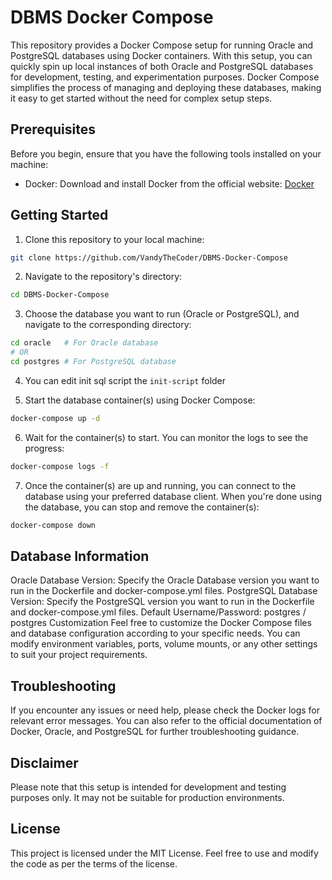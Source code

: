 # DBMS Docker Compose
This repository provides a Docker Compose setup for running Oracle and PostgreSQL databases using Docker containers. With this setup, you can quickly spin up local instances of both Oracle and PostgreSQL databases for development, testing, and experimentation purposes. Docker Compose simplifies the process of managing and deploying these databases, making it easy to get started without the need for complex setup steps.

## Prerequisites
Before you begin, ensure that you have the following tools installed on your machine:

- Docker: Download and install Docker from the official website: [Docker](https://www.docker.com/)

## Getting Started
1. Clone this repository to your local machine:
```sh
git clone https://github.com/VandyTheCoder/DBMS-Docker-Compose
```
2. Navigate to the repository's directory:

```sh
cd DBMS-Docker-Compose
```
3. Choose the database you want to run (Oracle or PostgreSQL), and navigate to the corresponding directory:

```sh
cd oracle   # For Oracle database
# OR
cd postgres # For PostgreSQL database
```
4. You can edit init sql script the `init-script` folder

5. Start the database container(s) using Docker Compose:

```sh
docker-compose up -d
```
6. Wait for the container(s) to start. You can monitor the logs to see the progress:
```sh
docker-compose logs -f
```
7. Once the container(s) are up and running, you can connect to the database using your preferred database client. When you're done using the database, you can stop and remove the container(s):

```sh
docker-compose down
```

## Database Information
Oracle Database
Version: Specify the Oracle Database version you want to run in the Dockerfile and docker-compose.yml files.
PostgreSQL Database
Version: Specify the PostgreSQL version you want to run in the Dockerfile and docker-compose.yml files.
Default Username/Password: postgres / postgres
Customization
Feel free to customize the Docker Compose files and database configuration according to your specific needs. You can modify environment variables, ports, volume mounts, or any other settings to suit your project requirements.

## Troubleshooting
If you encounter any issues or need help, please check the Docker logs for relevant error messages. You can also refer to the official documentation of Docker, Oracle, and PostgreSQL for further troubleshooting guidance.

## Disclaimer
Please note that this setup is intended for development and testing purposes only. It may not be suitable for production environments.

## License
This project is licensed under the MIT License. Feel free to use and modify the code as per the terms of the license.